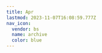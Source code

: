 ```yaml
---
title: Apr
lastmod: 2023-11-07T16:08:59.777Z
nav_icon:
  vendor: bs
  name: archive
  color: blue
---
```


